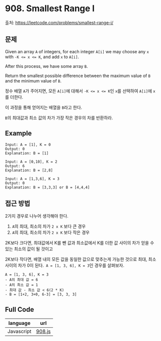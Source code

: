 # 908. Smallest Range I

출처: https://leetcode.com/problems/smallest-range-i/

## 문제

Given an array  `A`  of integers, for each integer  `A[i]`  we may choose any  `x`  with  `-K <= x <= K`, and add  `x`  to  `A[i]`.

After this process, we have some array  `B`.

Return the smallest possible difference between the maximum value of  `B` and the minimum value of  `B`.

정수 배열 `A`가 주어지면,  모든 `A[i]`에 대해서 `-K <= x <= K`인 `x`를 선택하여 `A[i]`에 `x`를 더한다.

이 과정을 통해 얻어지는 배열을 `B`라고 한다.

`B`의 최대값과 최소 값의 차가 가장 작은 경우의 차를 반환하라.

## Example
```
Input: A = [1], K = 0
Output: 0
Explanation: B = [1]
```
```
Input: A = [0,10], K = 2
Output: 6
Explanation: B = [2,8]
```
```
Input: A = [1,3,6], K = 3
Output: 0
Explanation: B = [3,3,3] or B = [4,4,4]
```
## 접근 방법

2가지 경우로 나누어 생각해야 한다.
1. `A`의 최대, 최소의 차가 `2 x K` 보다 큰 경우
2. `A`의 최대, 최소의 차가 `2 x K` 보다 작은 경우

2K보다 크다면, 최대값에서 K를 뺀 값과 최소값에서 K를 더한 값 사이의 차가 얻을 수 있는 최소의 값이 될 것이고

2K보다 작다면, 배열 내의 모든 값을 동일한 값으로 맞추는게 가능한 것으로 최대, 최소 사이의 차가 0이 된다.` A = [1, 3, 6], K = 3`인 경우를 살펴보자.
```
A = [1, 3, 6], K = 3
- A의 최대 값 = 6
- A의 최소 값 = 1
- 최대 값 - 최소 값 < 6(2 * K)
- B = [1+2, 3+0, 6-3] = [3, 3, 3]
```

## Full Code
|language|url|
|--------|---|
|Javascript|[908.js](https://github.com/opwe37/Algorithm-Study/blob/master/LeetCode/src/908.js)|
